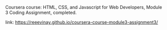 Coursera course: HTML, CSS, and Javascript for Web Developers, Module 3 Coding Assignment, completed.

link: https://reeevinay.github.io/coursera-course-module3-assignment3/